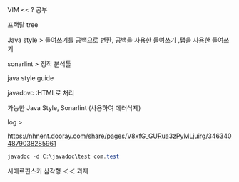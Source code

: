 VIM << ? 공부

프랙탈 tree

Java style > 들여쓰기를 공백으로 변환, 공백을 사용한 들여쓰기 ,탭을 사용한 들여쓰기 

sonarlint  > 정적 분석툴 

java style guide

javadovc :HTML로 처리

가능한 Java Style, Sonarlint (사용하여 에러삭제)

log >

https://nhnent.dooray.com/share/pages/V8xfG_GURua3zPyMLjuirg/3463404879038285961

```java
javadoc -d C:\javadoc\test com.test
```



시에르핀스키 삼각형 ＜＜ 과제

